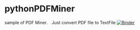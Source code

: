 # pythonPDFMiner
sample of  PDF Miner.　Just convert PDF file to TextFile
[![Binder](https://mybinder.org/badge_logo.svg)](https://mybinder.org/v2/gh/tom2rd/pythonPDFMiner/master)

